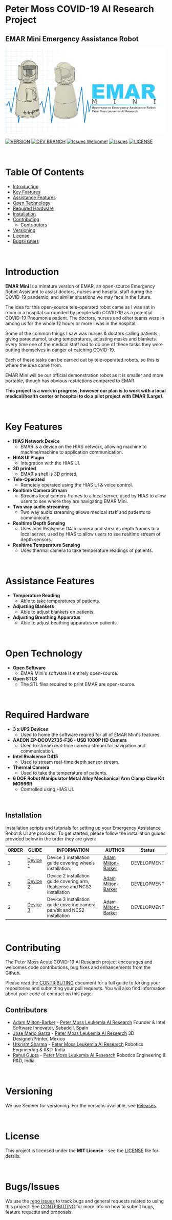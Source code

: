 # Peter Moss COVID-19 AI Research Project
## EMAR Mini Emergency Assistance Robot
[![Emergency Assistance Robot](Media/Images/EMAR-Mini.png)](https://github.com/COVID-19-AI-Research-Project/EMAR-Mini)

[![VERSION](https://img.shields.io/badge/VERSION-0.0.0-blue.svg)](https://github.com/COVID-19-AI-Research-Project/EMAR-Mini/tree/0.0.0) [![DEV BRANCH](https://img.shields.io/badge/DEV%20BRANCH-0.1.0-blue.svg)](https://github.com/COVID-19-AI-Research-Project/EMAR-Mini/tree/0.1.0) [![Issues Welcome!](https://img.shields.io/badge/Contributions-Welcome-lightgrey.svg)](CONTRIBUTING.md) [![Issues](https://img.shields.io/badge/Issues-Welcome-lightgrey.svg)](issues) [![LICENSE](https://img.shields.io/badge/LICENSE-MIT-blue.svg)](LICENSE)

&nbsp; 

# Table Of Contents

- [Introduction](#introduction)
- [Key Features](#key-features)
- [Assistance Features](#assistance-features)
- [Open Technology](#open-technology)
- [Required Hardware](#required-hardware)
- [Installation](#installation)
- [Contributing](#contributing)
    - [Contributors](#contributors)
- [Versioning](#versioning)
- [License](#license)
- [Bugs/Issues](#bugs-issues)

&nbsp;

# Introduction

**EMAR Mini** is a minature version of EMAR, an open-source Emergency Robot Assistant to assist doctors, nurses and hospital staff during the COVID-19 pandemic, and similar situations we may face in the future.

The idea for this open-source tele-operated robot came as I was sat in room in a hospital surrounded by people with COVID-19 as a potential COVID-19 Pneumonia patient. The doctors, nurses and other teams were in among us for the whole 12 hours or more I was in the hospital.

Some of the common things I saw was nurses & doctors calling patients, giving paracetamol, taking temperatures, adjusting masks and blankets. Every time one of the medical staff had to do one of these tasks they were putting themselves in danger of catching COVID-19.

Each of these tasks can be carried out by tele-operated robots, so this is where the idea came from.   

EMAR Mini will be our official demonstration robot as it is smaller and more portable, though has obvious restrictions compared to EMAR. 

__This project is a work in progress, however our plan is to work with a local medical/health center or hospital to do a pilot project with EMAR (Large).__

&nbsp;

# Key Features

- **HIAS Network Device**
    - EMAR is a device on the HIAS network, allowing machine to machine/machine to application communication.
- **HIAS UI Plugin**
    - Integration with the HIAS UI.
- **3D printed**
    - EMAR's shell is 3D printed.
- **Tele-Operated** 
    - Remotely operated using the HIAS UI & voice control.
- **Realtime Camera Stream** 
    - Streams local camera frames to a local server, used by HIAS to allow users to see where they are navigating EMAR Mini.
- **Two way audio streaming** 
    - Two way audio streaming allows medical staff and patients to communicate.
- **Realtime Depth Sensing** 
    - Uses Intel Realsense D415 camera and streams depth frames to a local server, used by HIAS to allow users to see realtime stream of depth sensors.
- **Realtime Temperature Sensing** 
    - Uses thermal camera to take temperature readings of patients.

&nbsp;

# Assistance Features
- **Temperature Reading** 
    - Able to take temperatures of patients.
- **Adjusting Blankets** 
    - Able to adjust blankets on patients.
- **Adjusting Breathing Apparatus** 
    - Able to adjust beathing apparatus on patients.

&nbsp;

# Open Technology
- **Open Software** 
    - EMAR Mini's software is entirely open-source.
- **Open STLS** 
    - The STL files required to print EMAR are open-source.

&nbsp;

# Required Hardware
- **3 x UP2 Devices** 
    - Used to home the software reqired for all of EMAR Mini's features.
- **AAEON EP-DCOV2735-F36 - USB 1080P HD Camera** 
    - Used to stream real-time camera stream for navigation and communication.
- **Intel Realsense D415** 
    - Used to stream real-time depth sensor stream.
- **Thermal Camera** 
    - Used to take the temperature of patients.
- **6 DOF Robot Manipulator Metal Alloy Mechanical Arm Clamp Claw Kit MG996R** 
    - Controlled using HIAS UI.

&nbsp;

## Installation
Installation scripts and tutorials for setting up your Emergency Assistance Robot & UI are provided. To get started, please follow the installation guides provided below in the order they are given:

| ORDER | GUIDE | INFORMATION | AUTHOR | Status |
| ----- | ----- | ----------- | ------ | ------ |
| 1 | [Device 1](Devices/1/Documentation/Installation/Installation.md "Device 1") | Device 1 installation guide covering wheels installation. |  [Adam Milton-Barker](https://www.leukemiaresearchassociation.ai.com/team/adam-milton-barker "Adam Milton-Barker") | DEVELOPMENT | 
| 2 | [Device 2](Devices/2/Documentation/Installation/Installation.md "Device 2") | Device 2 installation guide covering arm, Realsense and NCS2 installation |  [Adam Milton-Barker](https://www.leukemiaresearchassociation.ai.com/team/adam-milton-barker "Adam Milton-Barker") | DEVELOPMENT | 
| 3 | [Device 3](Devices/3/Documentation/Installation/Installation.md "Device 3") | Device 3 installation guide covering camera pan/tilt  and NCS2 installation |  [Adam Milton-Barker](https://www.leukemiaresearchassociation.ai.com/team/adam-milton-barker "Adam Milton-Barker") | DEVELOPMENT | 

&nbsp;

# Contributing

The Peter Moss Acute COVID-19 AI Research project encourages and welcomes code contributions, bug fixes and enhancements from the Github.

Please read the [CONTRIBUTING](CONTRIBUTING.md "CONTRIBUTING") document for a full guide to forking your repositories and submitting your pull requests. You will also find information about your code of conduct on this page.

## Contributors

- [Adam Milton-Barker](https://www.leukemiaresearchassociation.ai.com/team/adam-milton-barker "Adam Milton-Barker") - [Peter Moss Leukemia AI Research](https://www.leukemiaresearchassociation.ai "Peter Moss Leukemia AI Research") Founder & Intel Software Innovator, Sabadell, Spain
- [Jose Mario Garza](https://www.leukemiaresearchassociation.ai/team/jose-mario-garza "Jose Mario Garza") - [Peter Moss Leukemia AI Research](https://www.leukemiaresearchassociation.ai "Peter Moss Leukemia AI Research") 3D Designer/Printer, Mexico
- [Utkrisht Sharma](https://www.leukemiaresearchassociation.ai/team/utkrisht-sharma "Utkrisht Sharma") - [Peter Moss Leukemia AI Research](https://www.leukemiaresearchassociation.ai "Peter Moss Leukemia AI Research") Robotics Engineering & R&D, India
- [Rahul Gupta](https://www.leukemiaresearchassociation.ai/team/rahul-gupta "Rahul Gupta") - [Peter Moss Leukemia AI Research](https://www.leukemiaresearchassociation.ai "Peter Moss Leukemia AI Research") Robotics Engineering & R&D, India

&nbsp;

# Versioning

We use SemVer for versioning. For the versions available, see [Releases](releases "Releases").

&nbsp;

# License

This project is licensed under the **MIT License** - see the [LICENSE](LICENSE "LICENSE") file for details.

&nbsp;

# Bugs/Issues

We use the [repo issues](issues "repo issues") to track bugs and general requests related to using this project. See [CONTRIBUTING](CONTRIBUTING.md "CONTRIBUTING") for more info on how to submit bugs, feature requests and proposals.